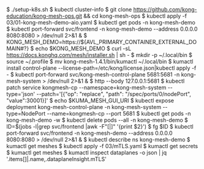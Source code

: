$ ./setup-k8s.sh
$ kubectl cluster-info
$ git clone https://github.com/kong-education/kong-mesh-ops.git && cd kong-mesh-ops
$ kubectl apply -f 03/01-kong-mesh-demo-aio.yaml
$ kubectl get pods -n kong-mesh-demo
$ kubectl port-forward svc/frontend -n kong-mesh-demo --address 0.0.0.0 8080:8080 > /dev/null 2>&1 &
$ KONG_MESH_DEMO=https://${AVL_PRIMARY_CONTAINER_EXTERNAL_DOMAIN#?}
$ echo $KONG_MESH_DEMO
$ curl -sL https://docs.konghq.com/mesh/installer.sh | sh -
$ mkdir -p ~/.local/bin
$ source ~/.profile
$ mv kong-mesh-1.4.1/bin/kumactl ~/.local/bin
$ kumactl install control-plane --license-path=/etc/kong/license.json|kubectl apply -f -
$ kubectl port-forward svc/kong-mesh-control-plane 5681:5681 -n kong-mesh-system  > /dev/null 2>&1 &
$ http --body 127.0.0.1:5681
$ kubectl patch service kongmesh-cp --namespace=kong-mesh-system  --type='json' --patch='[{"op": "replace", "path": "/spec/ports/0/nodePort", "value":30001}]'
$ echo $KUMA_MESH_GUI_URI
$ kubectl expose deployment kong-mesh-control-plane -n kong-mesh-system --type=NodePort --name=kongmesh-cp --port 5681
$ kubectl get pods -n kong-mesh-demo -w
$ kubectl delete pods --all -n kong-mesh-demo
$ ID=$(jobs -l|grep svc/frontend |awk -F"\[|\]" '{print $2}')
$ fg $ID
$ kubectl port-forward svc/frontend -n kong-mesh-demo --address 0.0.0.0 8080:8080 > /dev/null 2>&1 &
$ kubectl describe ns kong-mesh-demo
$ kumactl get meshes
$ kubectl apply -f 03/mTLS.yaml
$ kumactl get secrets
$ kumactl get meshes
$ kumactl inspect dataplanes -o json | jq '.items[]|.name,.dataplaneInsight.mTLS' 

